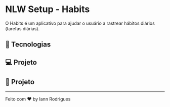 # NLW Setup - Habits

O Habits é um aplicativo para ajudar o usuário a rastrear hábitos diários (tarefas diárias).

## :rocket: Tecnologias

## :computer: Projeto

## 🔖 Projeto

---

Feito com ♥ by Iann Rodrigues

